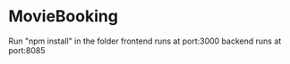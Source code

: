 # MovieBooking
Run "npm install" in the folder
frontend runs at port:3000
backend runs at port:8085
